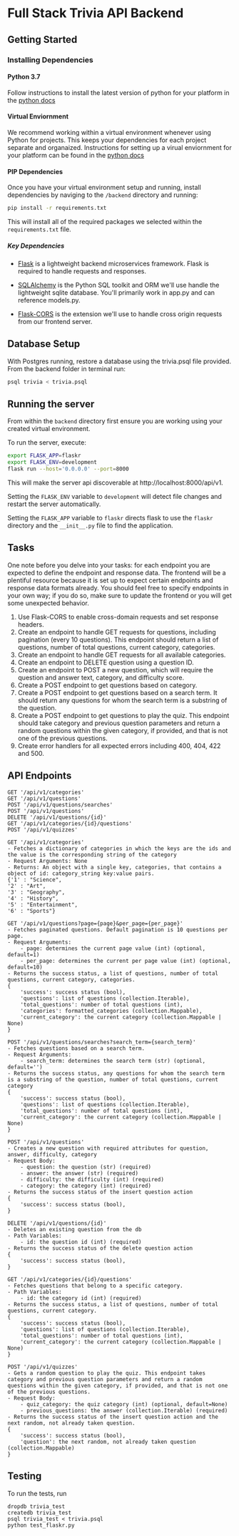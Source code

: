 # Full Stack Trivia API Backend

## Getting Started

### Installing Dependencies

#### Python 3.7

Follow instructions to install the latest version of python for your platform in the [python docs](https://docs.python.org/3/using/unix.html#getting-and-installing-the-latest-version-of-python)

#### Virtual Enviornment

We recommend working within a virtual environment whenever using Python for projects. This keeps your dependencies for each project separate and organaized. Instructions for setting up a virual enviornment for your platform can be found in the [python docs](https://packaging.python.org/guides/installing-using-pip-and-virtual-environments/)

#### PIP Dependencies

Once you have your virtual environment setup and running, install dependencies by naviging to the `/backend` directory and running:

```bash
pip install -r requirements.txt
```

This will install all of the required packages we selected within the `requirements.txt` file.

##### Key Dependencies

- [Flask](http://flask.pocoo.org/)  is a lightweight backend microservices framework. Flask is required to handle requests and responses.

- [SQLAlchemy](https://www.sqlalchemy.org/) is the Python SQL toolkit and ORM we'll use handle the lightweight sqlite database. You'll primarily work in app.py and can reference models.py. 

- [Flask-CORS](https://flask-cors.readthedocs.io/en/latest/#) is the extension we'll use to handle cross origin requests from our frontend server. 

## Database Setup
With Postgres running, restore a database using the trivia.psql file provided. From the backend folder in terminal run:
```bash
psql trivia < trivia.psql
```

## Running the server

From within the `backend` directory first ensure you are working using your created virtual environment.

To run the server, execute:

```bash
export FLASK_APP=flaskr
export FLASK_ENV=development
flask run --host='0.0.0.0' --port=8000
```

This will make the server api discoverable at http://localhost:8000/api/v1.

Setting the `FLASK_ENV` variable to `development` will detect file changes and restart the server automatically.

Setting the `FLASK_APP` variable to `flaskr` directs flask to use the `flaskr` directory and the `__init__.py` file to find the application. 

## Tasks

One note before you delve into your tasks: for each endpoint you are expected to define the endpoint and response data. The frontend will be a plentiful resource because it is set up to expect certain endpoints and response data formats already. You should feel free to specify endpoints in your own way; if you do so, make sure to update the frontend or you will get some unexpected behavior. 

1. Use Flask-CORS to enable cross-domain requests and set response headers. 
2. Create an endpoint to handle GET requests for questions, including pagination (every 10 questions). This endpoint should return a list of questions, number of total questions, current category, categories. 
3. Create an endpoint to handle GET requests for all available categories. 
4. Create an endpoint to DELETE question using a question ID. 
5. Create an endpoint to POST a new question, which will require the question and answer text, category, and difficulty score. 
6. Create a POST endpoint to get questions based on category. 
7. Create a POST endpoint to get questions based on a search term. It should return any questions for whom the search term is a substring of the question. 
8. Create a POST endpoint to get questions to play the quiz. This endpoint should take category and previous question parameters and return a random questions within the given category, if provided, and that is not one of the previous questions. 
9. Create error handlers for all expected errors including 400, 404, 422 and 500. 

## API Endpoints

```
GET '/api/v1/categories'
GET '/api/v1/questions'
POST '/api/v1/questions/searches'
POST '/api/v1/questions'
DELETE '/api/v1/questions/{id}'
GET '/api/v1/categories/{id}/questions'
POST '/api/v1/quizzes'
```

```
GET '/api/v1/categories'
- Fetches a dictionary of categories in which the keys are the ids and the value is the corresponding string of the category
- Request Arguments: None
- Returns: An object with a single key, categories, that contains a object of id: category_string key:value pairs. 
{'1' : "Science",
'2' : "Art",
'3' : "Geography",
'4' : "History",
'5' : "Entertainment",
'6' : "Sports"}
```

```
GET '/api/v1/questions?page={page}&per_page={per_page}'
- Fetches paginated questions. Default pagination is 10 questions per page.
- Request Arguments:
    - page: determines the current page value (int) (optional, default=1)
    - per_page: determines the current per page value (int) (optional, default=10)
- Returns the success status, a list of questions, number of total questions, current category, categories.
{
    'success': success status (bool),
    'questions': list of questions (collection.Iterable),
    'total_questions': number of total questions (int),
    'categories': formatted_categories (collection.Mappable),
    'current_category': the current category (collection.Mappable | None)
}
```

```
POST '/api/v1/questions/searches?search_term={search_term}'
- Fetches questions based on a search term.
- Request Arguments:
    - search_term: determines the search term (str) (optional, default='')
- Returns the success status, any questions for whom the search term is a substring of the question, number of total questions, current category
{
    'success': success status (bool),
    'questions': list of questions (collection.Iterable),
    'total_questions': number of total questions (int),
    'current_category': the current category (collection.Mappable | None)
}
```

```
POST '/api/v1/questions'
- Creates a new question with required attributes for question, answer, difficulty, category
- Request Body:
    - question: the question (str) (required)
    - answer: the answer (str) (required)
    - difficulty: the difficulty (int) (required)
    - category: the category (int) (required)
- Returns the success status of the insert question action
{
    'success': success status (bool),
}
```

```
DELETE '/api/v1/questions/{id}'
- Deletes an existing question from the db
- Path Variables:
    - id: the question id (int) (required)
- Returns the success status of the delete question action
{
    'success': success status (bool),
}
```

```
GET '/api/v1/categories/{id}/questions'
- Fetches questions that belong to a specific category.
- Path Variables:
    - id: the category id (int) (required)
- Returns the success status, a list of questions, number of total questions, current category.
{
    'success': success status (bool),
    'questions': list of questions (collection.Iterable),
    'total_questions': number of total questions (int),
    'current_category': the current category (collection.Mappable | None)
}
```

```
POST '/api/v1/quizzes'
- Gets a random question to play the quiz. This endpoint takes category and previous question parameters and return a random questions within the given category, if provided, and that is not one of the previous questions.
- Request Body:
    - quiz_category: the quiz category (int) (optional, default=None)
    - previous_questions: the answer (collection.Iterable) (required)
- Returns the success status of the insert question action and the next random, not already taken question.
{
    'success': success status (bool),
    'question': the next random, not already taken question (collection.Mappable)
}
```


## Testing
To run the tests, run
```
dropdb trivia_test
createdb trivia_test
psql trivia_test < trivia.psql
python test_flaskr.py
```